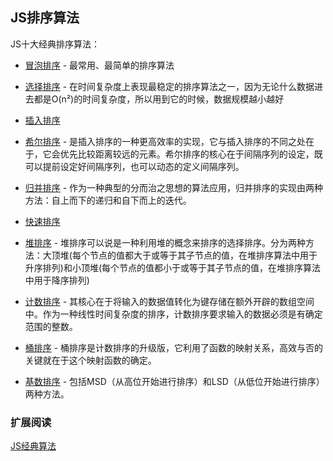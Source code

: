 JS排序算法
---

JS十大经典排序算法：
- [冒泡排序](/js-sort/bubbleSort.js) - 最常用、最简单的排序算法

- [选择排序](/js-sort/selectionSort.js) - 在时间复杂度上表现最稳定的排序算法之一，因为无论什么数据进去都是O(n²)的时间复杂度，所以用到它的时候，数据规模越小越好

- [插入排序](/js-sort/insertSort.js)

- [希尔排序](/js-sort/shellSort.js) - 是插入排序的一种更高效率的实现，它与插入排序的不同之处在于，它会优先比较距离较远的元素。希尔排序的核心在于间隔序列的设定，既可以提前设定好间隔序列，也可以动态的定义间隔序列。

- [归并排序](/js-sort/mergeSort.js) - 作为一种典型的分而治之思想的算法应用，归并排序的实现由两种方法：自上而下的递归和自下而上的迭代。

- [快速排序](/js-sort/quickSort.js)

- [堆排序](/js-sort/heapSort.js) - 堆排序可以说是一种利用堆的概念来排序的选择排序。分为两种方法：大顶堆(每个节点的值都大于或等于其子节点的值，在堆排序算法中用于升序排列)和小顶堆(每个节点的值都小于或等于其子节点的值，在堆排序算法中用于降序排列)

- [计数排序](/js-sort/countingSort.js) - 其核心在于将输入的数据值转化为键存储在额外开辟的数组空间中。作为一种线性时间复杂度的排序，计数排序要求输入的数据必须是有确定范围的整数。

- [桶排序](/js-sort/bucketSort.js) - 桶排序是计数排序的升级版，它利用了函数的映射关系，高效与否的关键就在于这个映射函数的确定。

- [基数排序](/js-sort/radixSort.js) - 包括MSD（从高位开始进行排序）和LSD（从低位开始进行排序）两种方法。


### 扩展阅读
[JS经典算法](http://gold.xitu.io/post/57dcd394a22b9d00610c5ec8)